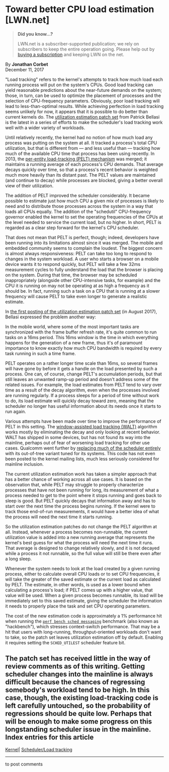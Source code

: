 # Toward better CPU load estimation [LWN.net]

> **Did you know...?**
> 
> LWN.net is a subscriber-supported publication; we rely on subscribers to keep the entire operation going. Please help out by [buying a subscription](/Promo/nst-nag4/subscribe) and keeping LWN on the net. 

By **Jonathan Corbet**  
December 11, 2017 

"Load tracking" refers to the kernel's attempts to track how much load each running process will put on the system's CPUs. Good load tracking can yield reasonable predictions about the near-future demands on the system; those, in turn, can be used to optimize the placement of processes and the selection of CPU-frequency parameters. Obviously, poor load tracking will lead to less-than-optimal results. While achieving perfection in load tracking seems unlikely for now, it appears that it is possible to do better than current kernels do. The [utilization estimation patch set](/Articles/740816/) from Patrick Bellasi is the latest in a series of efforts to make the scheduler's load tracking work well with a wider variety of workloads. 

Until relatively recently, the kernel had no notion of how much load any process was putting on the system at all. It tracked a process's total CPU utilization, but that is different from — and less useful than — tracking how much of the available CPU time that process has been using recently. In 2013, the [per-entity load-tracking (PELT) mechanism](/Articles/531853/) was merged; it maintains a running average of each process's CPU demands. That average decays quickly over time, so that a process's recent behavior is weighted much more heavily than its distant past. The PELT values are maintained (and continue to decay) while processes are blocked, giving a better overall view of their utilization. 

The addition of PELT improved the scheduler considerably. It became possible to estimate just how much CPU a given mix of processes is likely to need and to distribute those processes across the system in a way that loads all CPUs equally. The addition of the "schedutil" CPU-frequency governor enabled the kernel to set the operating frequencies of the CPUs at the level needed to service the current load, but no higher. In short, PELT is regarded as a clear step forward for the kernel's CPU scheduler. 

That does not mean that PELT is perfect, though; indeed, developers have been running into its limitations almost since it was merged. The mobile and embedded community seems to complain the loudest. The biggest concern is almost always responsiveness: PELT can take too long to respond to changes in the system workload. A user who starts a browser on a mobile device wants it to respond quickly, but PELT will take a few 32ms measurement cycles to fully understand the load that the browser is placing on the system. During that time, the browser may be scheduled inappropriately (alongside other CPU-intensive tasks, for example) and the CPU it is running on may not be operating at as high a frequency as it should be. In fact, running such a task on a CPU that is running at a slower frequency will cause PELT to take even longer to generate a realistic estimate. 

In [the first posting of the utilization estimation patch set](/Articles/732021/) (in August 2017), Bellasi expressed the problem another way: 

In the mobile world, where some of the most important tasks are synchronized with the frame buffer refresh rate, it's quite common to run tasks on a 16ms period. This 16ms window is the time in which everything happens for the generation of a new frame, thus it's of paramount importance to know exactly how much CPU bandwidth is required by every task running in such a time frame. 

PELT operates on a rather longer time scale than 16ms, so several frames will have gone by before it gets a handle on the load presented by such a process. One can, of course, change PELT's accumulation periods, but that still leaves an unwanted ramp-up period and doesn't address some of the related issues. For example, the load estimates from PELT tend to vary over time as a result of the decay algorithm, even when the processes involved are running regularly. If a process sleeps for a period of time without work to do, its load estimate will quickly decay toward zero, meaning that the scheduler no longer has useful information about its needs once it starts to run again. 

Various attempts have been made over time to improve the performance of PELT in this setting. The [window-assisted load tracking (WALT)](/Articles/706374/#walt) algorithm works mostly by eliminating the decay and only looking at recent behavior. WALT has shipped in some devices, but has not found its way into the mainline, perhaps out of fear of worsening load tracking for other use cases. Qualcomm went further by [replacing much of the scheduler entirely](https://www.anandtech.com/show/8933/snapdragon-810-performance-preview/4) with its out-of-tree variant tuned for its systems. This code has not even been posted to the kernel mailing lists, much less seriously considered for mainline inclusion. 

The current utilization estimation work has taken a simpler approach that has a better chance of working across all use cases. It is based on the observation that, while PELT may struggle to properly characterize processes that have not been running for long, its measurement of what a process needed to get to the point where it stops running and goes back to sleep is good. But PELT quickly decays that information away and has to start over the next time the process begins running. If the kernel were to track those end-of-run measurements, it would have a better idea of what the process will need the next time it starts running. 

So the utilization estimation patches do not change the PELT algorithm at all. Instead, whenever a process becomes non-runnable, the current utilization value is added into a new running average that represents the kernel's best guess for what the process will need the next time it runs. That average is designed to change relatively slowly, and it is not decayed while a process it not runnable, so the full value will still be there even after a long sleep. 

Whenever the system needs to look at the load created by a given running process, either to calculate overall CPU loads or to set CPU frequencies, it will take the greater of the saved estimate or the current load as calculated by PELT. The estimate, in other words, is used as a lower bound when calculating a process's load; if PELT comes up with a higher value, that value will be used. When a given process becomes runnable, its load will be immediately set to this saved estimate, giving the scheduler the information it needs to properly place the task and set CPU operating parameters. 

The cost of the new estimation code is approximately a 1% performance hit when running the [`perf bench sched messaging`](https://perf.wiki.kernel.org/index.php/Tutorial#sched:_Scheduler_benchmarks) benchmark (also known as "hackbench"), which stresses context-switch performance. That may be a hit that users with long-running, throughput-oriented workloads don't want to take, so the patch set leaves utilization estimation off by default. Enabling it requires setting the `SCHED_UTILEST` scheduler feature bit. 

The patch set has received little in the way of review comments as of this writing. Getting scheduler changes into the mainline is always difficult because the chances of regressing somebody's workload tend to be high. In this case, though, the existing load-tracking code is left carefully untouched, so the probability of regressions should be quite low. Perhaps that will be enough to make some progress on this longstanding scheduler issue in the mainline.  
Index entries for this article  
---  
[Kernel](/Kernel/Index)| [Scheduler/Load tracking](/Kernel/Index#Scheduler-Load_tracking)  
  


* * *

to post comments 
